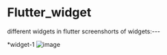 # Flutter_widget
different widgets in flutter
screenshorts of widgets:---

*widget-1
![image](https://github.com/ramilachanchiya188/Flutter_widget/assets/164127763/94c1a0b7-bf1e-4424-ab06-ea3902e6f884)

